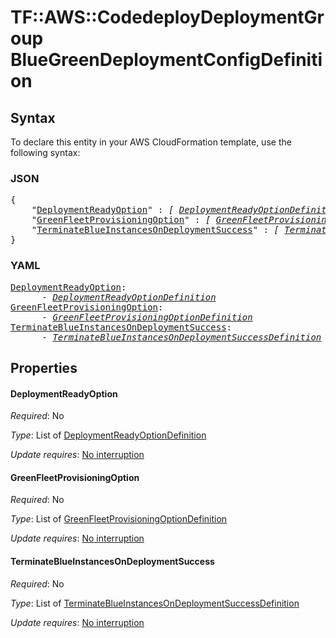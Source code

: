# TF::AWS::CodedeployDeploymentGroup BlueGreenDeploymentConfigDefinition

## Syntax

To declare this entity in your AWS CloudFormation template, use the following syntax:

### JSON

<pre>
{
    "<a href="#deploymentreadyoption" title="DeploymentReadyOption">DeploymentReadyOption</a>" : <i>[ <a href="deploymentreadyoptiondefinition.md">DeploymentReadyOptionDefinition</a>, ... ]</i>,
    "<a href="#greenfleetprovisioningoption" title="GreenFleetProvisioningOption">GreenFleetProvisioningOption</a>" : <i>[ <a href="greenfleetprovisioningoptiondefinition.md">GreenFleetProvisioningOptionDefinition</a>, ... ]</i>,
    "<a href="#terminateblueinstancesondeploymentsuccess" title="TerminateBlueInstancesOnDeploymentSuccess">TerminateBlueInstancesOnDeploymentSuccess</a>" : <i>[ <a href="terminateblueinstancesondeploymentsuccessdefinition.md">TerminateBlueInstancesOnDeploymentSuccessDefinition</a>, ... ]</i>
}
</pre>

### YAML

<pre>
<a href="#deploymentreadyoption" title="DeploymentReadyOption">DeploymentReadyOption</a>: <i>
      - <a href="deploymentreadyoptiondefinition.md">DeploymentReadyOptionDefinition</a></i>
<a href="#greenfleetprovisioningoption" title="GreenFleetProvisioningOption">GreenFleetProvisioningOption</a>: <i>
      - <a href="greenfleetprovisioningoptiondefinition.md">GreenFleetProvisioningOptionDefinition</a></i>
<a href="#terminateblueinstancesondeploymentsuccess" title="TerminateBlueInstancesOnDeploymentSuccess">TerminateBlueInstancesOnDeploymentSuccess</a>: <i>
      - <a href="terminateblueinstancesondeploymentsuccessdefinition.md">TerminateBlueInstancesOnDeploymentSuccessDefinition</a></i>
</pre>

## Properties

#### DeploymentReadyOption

_Required_: No

_Type_: List of <a href="deploymentreadyoptiondefinition.md">DeploymentReadyOptionDefinition</a>

_Update requires_: [No interruption](https://docs.aws.amazon.com/AWSCloudFormation/latest/UserGuide/using-cfn-updating-stacks-update-behaviors.html#update-no-interrupt)

#### GreenFleetProvisioningOption

_Required_: No

_Type_: List of <a href="greenfleetprovisioningoptiondefinition.md">GreenFleetProvisioningOptionDefinition</a>

_Update requires_: [No interruption](https://docs.aws.amazon.com/AWSCloudFormation/latest/UserGuide/using-cfn-updating-stacks-update-behaviors.html#update-no-interrupt)

#### TerminateBlueInstancesOnDeploymentSuccess

_Required_: No

_Type_: List of <a href="terminateblueinstancesondeploymentsuccessdefinition.md">TerminateBlueInstancesOnDeploymentSuccessDefinition</a>

_Update requires_: [No interruption](https://docs.aws.amazon.com/AWSCloudFormation/latest/UserGuide/using-cfn-updating-stacks-update-behaviors.html#update-no-interrupt)


